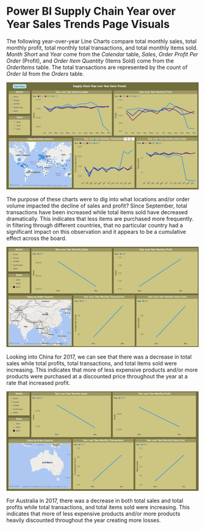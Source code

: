 # Power BI Supply Chain Year over Year Sales Trends Page Visuals

The following year-over-year Line Charts compare total monthly sales, total monthly profit, total monthly total transactions, and total monthly items sold. *Month Short* and *Year* come from the *Calendar* table, *Sales*,  *Order Profit Per Order* (Profit), and *Order Item Quantity* (Items Sold) come from the *OrderItems* table. The total transactions are represented by the count of *Order Id* from the *Orders* table. 

![Power_BI_Supply_Chain_Year_over_Year_Sales_Trends_Page.jpg](https://github.com/danvuk567/Global-Supply-Chain-Analysis/blob/main/images/Power_BI_Supply_Chain_Year_over_Year_Sales_Trends_Page.jpg?raw=true)

The purpose of these charts were to dig into what locations and/or order volume impacted the decline of sales and profit? Since September, total transactions have been increased while total items sold have decreased dramatically. This indicates that less items are purchased more frequently. in filtering through different countries, that no particular country had a significant impact on this observation and it appears to be a cumulative effect across the board. 

![Power_BI_Supply_Chain_Year_over_Year_Sales_Trends_Page_China_2017.jpg](https://github.com/danvuk567/Global-Supply-Chain-Analysis/blob/main/images/Power_BI_Supply_Chain_Year_over_Year_Sales_Trends_Page_China_2017.jpg?raw=true)

Looking into China for 2017, we can see that there was a decrease in total sales while total profits, total transactions, and total items sold were increasing. This indicates that more of less expensive products and/or more products were purchased at a discounted price throughout the year at a rate that increased profit. 

![Power_BI_Supply_Chain_Year_over_Year_Sales_Trends_Page_Australia_2017.jpg](https://github.com/danvuk567/Global-Supply-Chain-Analysis/blob/main/images/Power_BI_Supply_Chain_Year_over_Year_Sales_Trends_Page_Australia_2017.jpg?raw=true)

For Australia in 2017, there was a decrease in both total sales and total profits while total transactions, and total items sold were increasing. This indicates that more of less expensive products and/or more products heavily discounted throughout the year creating more losses. 
